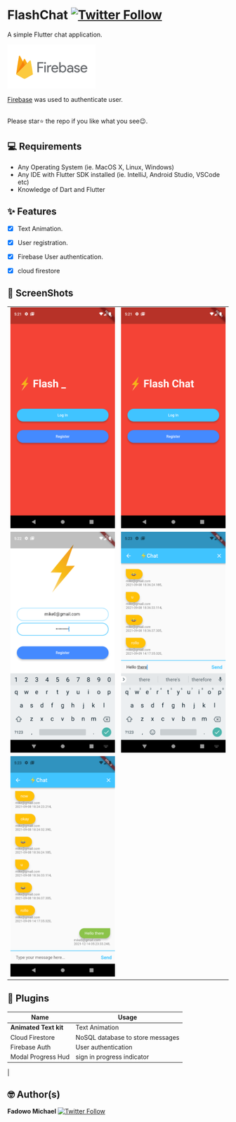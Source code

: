 # FlashChat  [![Twitter Follow](https://img.shields.io/twitter/follow/Mikhael.svg?style=social)](https://twitter.com/mii_khael)


A simple Flutter chat application. 

<a href="http://www.firebase.com/"><img src="ss/firebase.svg" width="200"/></a>
<br>

[Firebase](http://www.firebase.com) was used to authenticate user. <br>

<br> Please star⭐ the repo if you like what you see😉.

## 💻 Requirements

- Any Operating System (ie. MacOS X, Linux, Windows)
- Any IDE with Flutter SDK installed (ie. IntelliJ, Android Studio, VSCode etc)
- Knowledge of Dart and Flutter

## ✨ Features

- [x] Text Animation.
- [x] User registration.
- [x] Firebase User authentication.
- [x] cloud firestore


## 📸 ScreenShots

<!-- <img src="ss/mockup.png"/> -->

|                                   |                                   |
| --------------------------------- | --------------------------------- |
| <img src="ss/1.png" width="400">  | <img src="ss/2.png" width="400">  |
| <img src="ss/3.png" width="400">  | <img src="ss/4.png" width="400">  |
| <img src="ss/5.png" width="400">  | 

## 🔌 Plugins

| Name                                                    | Usage                                               |
| ------------------------------------------------------- | --------------------------------------------------- |
| **Animated Text kit**       | Text Animation                                    |
| Cloud Firestore   | NoSQL database to store messages       |
| Firebase Auth       | User authentication                                 |
| Modal Progress Hud                 | sign in progress indicator                    |
|

## 🤓 Author(s)

**Fadowo Michael**
[![Twitter Follow](https://img.shields.io/twitter/follow/Mikhael.svg?style=social)](https://twitter.com/mii_khael)
